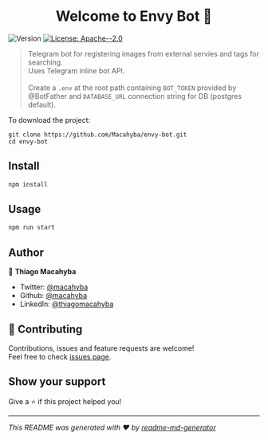 <h1 align="center">Welcome to Envy Bot 👋</h1>
<p>
  <img alt="Version" src="https://img.shields.io/badge/version-1.0-blue.svg?cacheSeconds=2592000" />
  <a href="#" target="_blank">
    <img alt="License: Apache--2.0" src="https://img.shields.io/badge/License-Apache--2.0-yellow.svg" />
  </a>
</p>


> Telegram bot for registering images from external servies and tags for searching. <br />
> Uses Telegram inline bot API. <br />
>  <br />
> Create a `.env` at the root path containing `BOT_TOKEN` provided by @BotFather and `DATABASE_URL` connection string for DB (postgres default).<br />


To download the project:

```
git clone https://github.com/Macahyba/envy-bot.git
cd envy-bot
```

## Install

```sh
npm install
```

## Usage

```sh
npm run start
```

## Author

👤 **Thiago Macahyba**

* Twitter: [@macahyba](https://twitter.com/macahyba)
* Github: [@macahyba](https://github.com/macahyba)
* LinkedIn: [@thiagomacahyba](https://linkedin.com/in/thiagomacahyba)

## 🤝 Contributing

Contributions, issues and feature requests are welcome!<br />Feel free to check [issues page](https://github.com/Macahyba/envy-bot/issues). 

## Show your support

Give a ⭐️ if this project helped you!

***
_This README was generated with ❤️ by [readme-md-generator](https://github.com/kefranabg/readme-md-generator)_
